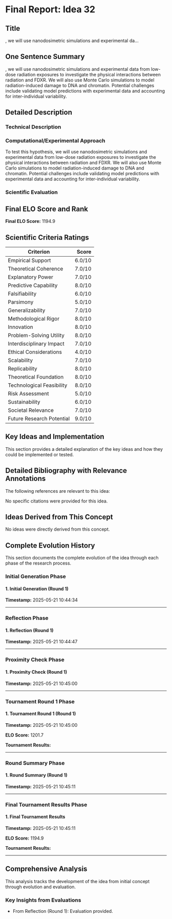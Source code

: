# Final Report: Idea 32

## Title

, we will use nanodosimetric simulations and experimental da...

## One Sentence Summary

, we will use nanodosimetric simulations and experimental data from low-dose radiation exposures to investigate the physical interactions between radiation and FDXR. We will also use Monte Carlo simulations to model radiation-induced damage to DNA and chromatin. Potential challenges include validating model predictions with experimental data and accounting for inter-individual variability.

## Detailed Description

### Technical Description



### Computational/Experimental Approach

To test this hypothesis, we will use nanodosimetric simulations and experimental data from low-dose radiation exposures to investigate the physical interactions between radiation and FDXR. We will also use Monte Carlo simulations to model radiation-induced damage to DNA and chromatin. Potential challenges include validating model predictions with experimental data and accounting for inter-individual variability.

### Scientific Evaluation




## Final ELO Score and Rank

**Final ELO Score:** 1194.9

## Scientific Criteria Ratings

| Criterion | Score |
|---|---:|
| Empirical Support | 6.0/10 |
| Theoretical Coherence | 7.0/10 |
| Explanatory Power | 7.0/10 |
| Predictive Capability | 8.0/10 |
| Falsifiability | 6.0/10 |
| Parsimony | 5.0/10 |
| Generalizability | 7.0/10 |
| Methodological Rigor | 8.0/10 |
| Innovation | 8.0/10 |
| Problem-Solving Utility | 8.0/10 |
| Interdisciplinary Impact | 7.0/10 |
| Ethical Considerations | 4.0/10 |
| Scalability | 7.0/10 |
| Replicability | 8.0/10 |
| Theoretical Foundation | 8.0/10 |
| Technological Feasibility | 8.0/10 |
| Risk Assessment | 5.0/10 |
| Sustainability | 6.0/10 |
| Societal Relevance | 7.0/10 |
| Future Research Potential | 9.0/10 |

## Key Ideas and Implementation

This section provides a detailed explanation of the key ideas and how they could be implemented or tested.


## Detailed Bibliography with Relevance Annotations

The following references are relevant to this idea:

No specific citations were provided for this idea.


## Ideas Derived from This Concept

No ideas were directly derived from this concept.

## Complete Evolution History

This section documents the complete evolution of the idea through each phase of the research process.

### Initial Generation Phase

#### 1. Initial Generation (Round 1)
**Timestamp:** 2025-05-21 10:44:34



---

### Reflection Phase

#### 1. Reflection (Round 1)
**Timestamp:** 2025-05-21 10:44:47



---

### Proximity Check Phase

#### 1. Proximity Check (Round 1)
**Timestamp:** 2025-05-21 10:45:00



---

### Tournament Round 1 Phase

#### 1. Tournament Round 1 (Round 1)
**Timestamp:** 2025-05-21 10:45:00

**ELO Score:** 1201.7

**Tournament Results:**



---

### Round Summary Phase

#### 1. Round Summary (Round 1)
**Timestamp:** 2025-05-21 10:45:11



---

### Final Tournament Results Phase

#### 1. Final Tournament Results
**Timestamp:** 2025-05-21 10:45:11

**ELO Score:** 1194.9

**Tournament Results:**



---

## Comprehensive Analysis

This analysis tracks the development of the idea from initial concept through evolution and evaluation.

### Key Insights from Evaluations

- From Reflection (Round 1): Evaluation provided.
